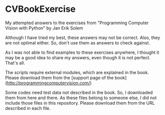 # CVBookExercise
My attempted answers to the exercises from "Programming Computer Vision with Python" by Jan Erik Solem


Although I have tried my best, these answers may not be correct. Also, they are not optimal either. So, don't use them as answers to check against.


As I was not able to find examples to these exercises anywhere, I thought it may be a good idea to share my answers, even though it is not perfect. That's all.


The scripts require external modules, which are explained in the book. Please download them from the [support page of the book]
(http://programmingcomputervision.com/)


Some codes need test data not described in the book. So, I downloaded them from here and there. As these files belong to someone else, I did not include those files in this repository. Please download them from the URL described in each file.

